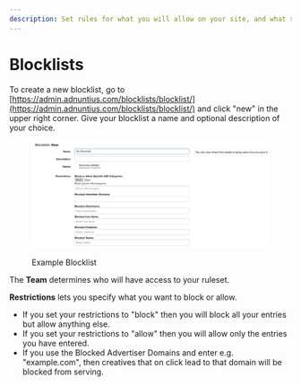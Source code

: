 ```yaml
---
description: Set rules for what you will allow on your site, and what should be prohibited.
---
```


# Blocklists

To create a new blocklist, go to [https://admin.adnuntius.com/blocklists/blocklist/](https://admin.adnuntius.com/blocklists/blocklist/) and click "new" in the upper right corner. Give your blocklist a name and optional description of your choice.

<figure><img src="../../../../.gitbook/assets/Screenshot 2023-09-08 at 1.38.24 pm.png" alt=""><figcaption><p>Example Blocklist</p></figcaption></figure>

The **Team** determines who will have access to your ruleset.&#x20;

**Restrictions** lets you specify what you want to block or allow.

* If you set your restrictions to "block" then you will block all your entries but allow anything else.&#x20;
* If you set your restrictions to "allow" then you will allow only the entries you have entered.&#x20;
* If you use the Blocked Advertiser Domains and enter e.g. "example.com", then creatives that on click lead to that domain will be blocked from serving.
